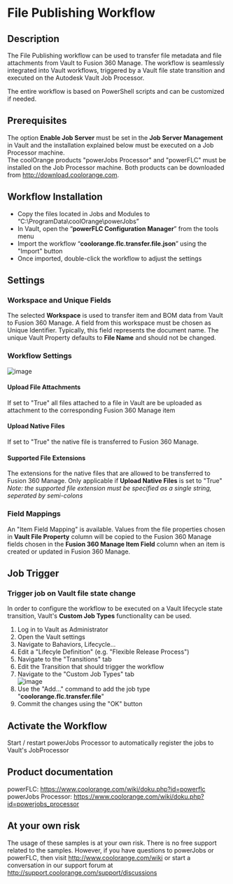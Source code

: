 # File Publishing Workflow

## Description
The File Publishing workflow can be used to transfer file metadata and file attachments from Vault to Fusion 360 Manage. The workflow is seamlessly integrated into Vault workflows, triggered by a Vault file state transition and executed on the Autodesk Vault Job Processor.

The entire workflow is based on PowerShell scripts and can be customized if needed.

## Prerequisites
The option **Enable Job Server** must be set in the **Job Server Management** in Vault and the installation explained below must be executed on a Job Processor machine.  
The coolOrange products "powerJobs Processor" and "powerFLC" must be installed on the Job Processor machine. Both products can be downloaded from http://download.coolorange.com. 

## Workflow Installation
- Copy the files located in Jobs and Modules to “C:\ProgramData\coolOrange\powerJobs”
- In Vault, open the “**powerFLC Configuration Manager**” from the tools menu
- Import the workflow “**coolorange.flc.transfer.file.json**” using the "Import" button
- Once imported, double-click the workflow to adjust the settings

## Settings
### Workspace and Unique Fields
The selected **Workspace** is used to transfer item and BOM data from Vault to Fusion 360 Manage. A field from this workspace must be chosen as Unique Identifier. Typically, this field represents the document name. The unique Vault Property defaults to **File Name** and should not be changed.

### Workflow Settings
![image](https://user-images.githubusercontent.com/5640189/101505267-752ff980-3974-11eb-9db3-250ee5f1a1ab.png)

#### Upload File Attachments
If set to "True" all files attached to a file in Vault are be uploaded as attachment to the corresponding Fusion 360 Manage item

#### Upload Native Files
If set to "True" the native file is transferred to Fusion 360 Manage.

#### Supported File Extensions
The extensions for the native files that are allowed to be transferred to Fusion 360 Manage. Only applicable if **Upload Native Files** is set to "True"  
*Note: the supported file extension must be specified as a single string, seperated by semi-colons*

### Field Mappings  
An "Item Field Mapping" is available. Values from the file properties chosen in **Vault File Property** column will be copied to the Fusion 360 Manage fields chosen in the **Fusion 360 Manage Item Field** column when an item is created or updated in Fusion 360 Manage.  

## Job Trigger
### Trigger job on Vault file state change
In order to configure the workflow to be executed on a Vault lifecycle state transition, Vault's **Custom Job Types** functionality can be used.

1) Log in to Vault as Administrator
2) Open the Vault settings
3) Navigate to Bahaviors, Lifecycle...
4) Edit a "Lifecyle Definition" (e.g. "Flexible Release Process")
5) Navigate to the "Transitions" tab
6) Edit the Transition that should trigger the workflow
7) Navigate to the "Custom Job Types" tab  
![image](https://user-images.githubusercontent.com/5640189/101505033-2f733100-3974-11eb-8ae2-b1b18516a791.png)
8) Use the "Add..." command to add the job type "**coolorange.flc.transfer.file**"
9) Commit the changes using the "OK" button

## Activate the Workflow
Start / restart powerJobs Processor to automatically register the jobs to Vault's JobProcessor 

## Product documentation
powerFLC: https://www.coolorange.com/wiki/doku.php?id=powerflc  
powerJobs Processor: https://www.coolorange.com/wiki/doku.php?id=powerjobs_processor  

## At your own risk
The usage of these samples is at your own risk. There is no free support related to the samples. However, if you have questions to powerJobs or powerFLC, then visit http://www.coolorange.com/wiki or start a conversation in our support forum at http://support.coolorange.com/support/discussions